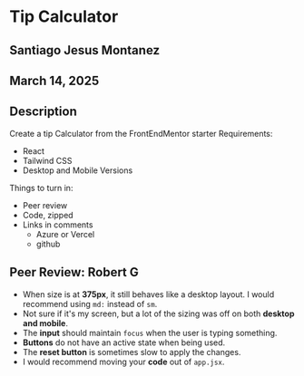 # Tip Calculator

## Santiago Jesus Montanez

## March 14, 2025

## Description

Create a tip Calculator from the FrontEndMentor starter
Requirements:

- React
- Tailwind CSS
- Desktop and Mobile Versions


Things to turn in:

- Peer review
- Code, zipped
- Links in comments
  - Azure or Vercel
  - github

## Peer Review: Robert G

- When size is at **375px**, it still behaves like a desktop layout. I would recommend using `md:` instead of `sm`.
- Not sure if it's my screen, but a lot of the sizing was off on both **desktop and mobile**.
- The **input** should maintain `focus` when the user is typing something.
- **Buttons** do not have an active state when being used.
- The **reset button** is sometimes slow to apply the changes.
- I would recommend moving your **code** out of `app.jsx`.

